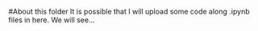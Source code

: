#About this folder
It is possible that I will upload some code along .ipynb files in here. We will see...
